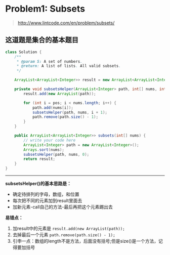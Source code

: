 # Problem1: Subsets


> http://www.lintcode.com/en/problem/subsets/

这道题是集合的基本题目
---------------------
```java
class Solution {
    /**
     * @param S: A set of numbers.
     * @return: A list of lists. All valid subsets.
     */

    ArrayList<ArrayList<Integer>> result = new ArrayList<ArrayList<Integer>>();

    private void subsetsHelper(ArrayList<Integer> path, int[] nums, int pos) {
        result.add(new ArrayList(path));

        for (int i = pos; i < nums.length; i++) {
            path.add(nums[i]);
            subsetsHelper(path, nums, i + 1);
            path.remove(path.size() - 1);
        }
    }

    public ArrayList<ArrayList<Integer>> subsets(int[] nums) {
        // write your code here
        ArrayList<Integer> path = new ArrayList<Integer>();
        Arrays.sort(nums);
        subsetsHelper(path, nums, 0);
        return result;
    }
}
```
-----------------------
**subsetsHelper()的基本思路是：**
* 确定待排列的字母，数组，和位置
* 每次把不同的元素加到result里面去
* 加新元素-call自己的方法-最后再把这个元素踢出去 

**易错点：**
1. 加result中的元素是 ```result.add(new ArrayList(path));``` 
2. 去掉最后一个元素 ```path.remove(path.size() - 1);```
3. 引申一点：数组的length不是方法，后面没有括号;但是size()是一个方法，记得要加括号




